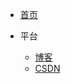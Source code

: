 - [首页](https://youthlql.gitee.io/javayouth/#/?id=%e7%9b%ae%e5%bd%95)

- 平台
  - [博客](https://imlql.cn/)
  - [CSDN](https://blog.csdn.net/Youth_lql)